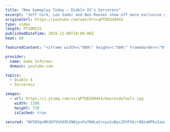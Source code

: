 ```yaml
---
title: "New Gameplay Today – Diablo IV's Sorceress"
excerpt: "Jeff Cork, Leo Vader and Ben Reeves show off more exclusive gameplay of Diablo IV, which can be viewed without commentary at ..."
originalUrl: https://youtube.com/watch?v=qPTOEGU04X4
type: video
length: PT10M22S
publishedDateTime: 2019-11-06T18:00:06Z
heat: 60

featuredContent: "<iframe width=\"800\" height=\"500\" frameborder=\"0\" src=\"https://www.youtube.com/embed/qPTOEGU04X4\" allow=\"accelerometer; autoplay; encrypted-media; gyroscope; picture-in-picture\" allowfullscreen></iframe>"

provider:
  name: Game Informer
  domain: youtube.com

topics:
  - Diablo 4
  - Sorceress

images:
  - url: https://i.ytimg.com/vi/qPTOEGU04X4/maxresdefault.jpg
    width: 1280
    height: 720
    isCached: true

secured: "WV58UqvNh3OfVhXdXhINWjpvFw7KWLwSrxyo1uByxZXVFhb/+9QzaHPku2aaqU2Da5bJayZKYSUOLbKSPvQfNvmBCwb2a9EuIYY1d1GEt4WvSNm/y1uEkd+PdR6WTIbVETvs1bgsTb1/bx7N33nj20Of599/Y6MVjt57n2CgBQPpAFgzu8XYKw9ynAUwtFyf9CKP3phVbqpJEz7HyUnV/22uFkbkOjPLmaM2uzJbnhL8KWUPP9RUipKrlRV8HVQU3xTZGHNbGWFuDM1rUYPr+UwpnH5uzk6QB80jofX33GtVGgVgBAZl8dfQ8h8RZ7AfkHGUKsirl+dkiDTMS7WqNg1BO5+9+EGHRNHSJTwg8cJ5LmipO6/YG9+AQQHrLFLe4XQKR40rTkEu98dFZy4yFGp9yMT13YCY85wgu5XytyWmBRG4t34MYfTUNgRvjsI0;u3wyP4MAOEHNVpqhPsWxBw=="
---
```


